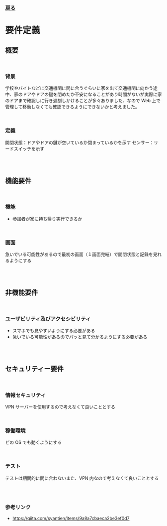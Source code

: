 ### [戻る](./../process.md)

# 要件定義

## 概要

<br>

### 背景

学校やバイトなどに交通機関に間に合うぐらいに家を出て交通機関に向かう途中、家のドアやドアの鍵を閉めたか不安になることがあり時間がないが実際に家のドアまで確認しに行き遅刻しかけることが多々ありました、なので Web 上で管理して移動しなくても確認できるようにできないかと考えました。

<br>

### 定義

開閉状態：ドアやドアの鍵が空いているか閉まっているかを示す
センサー：リードスイッチを示す

<br><br>

## 機能要件

<br>

### 機能

- 参加者が家に持ち帰り実行できるか

<br>

### 画面

急いでいる可能性があるので最初の画面（１画面完結）で開閉状態と記録を見れるようにする

<br><br>

## 非機能要件

<br>

### ユーザビリティ及びアクセシビリティ

- スマホでも見やすいようにする必要がある
- 急いでいる可能性があるのでパッと見て分かるようにする必要がある

<br><br>

## セキュリティー要件

<br>

### 情報セキュリティ

VPN サーバーを使用するので考えなくて良いこととする

<br>

### 稼働環境

どの OS でも動くようにする

<br>

### テスト

テストは期間的に間に合わないまた、VPN 内なので考えなくて良いこととする

<br><br>

### 参考リンク

- https://qiita.com/syantien/items/9a8a7cbaeca2be3ef0d7
